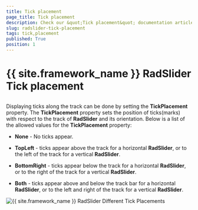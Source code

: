 ```yaml
---
title: Tick placement
page_title: Tick placement
description: Check our &quot;Tick placement&quot; documentation article for the RadSlider {{ site.framework_name }} control.
slug: radslider-tick-placement
tags: tick,placement
published: True
position: 1
---
```


# {{ site.framework_name }} RadSlider Tick placement



## 

Displaying ticks along the track can be done by setting the __TickPlacement__ property. The __TickPlacement__ property sets the position of ticks(marks) with respect to the track of __RadSlider__ and its orientation. Below is a list of the allowed values for the __TickPlacement__ property:

* __None__ - No ticks appear.

* __TopLeft__ - ticks appear above the track for a horizontal __RadSlider__, or to the left of the track for a vertical __RadSlider__.

* __BottomRight__ - ticks appear below the track for a horizontal __RadSlider__, or to the right of the track for a vertical __RadSlider__.

* __Both__ - ticks appear above and below the track bar for a horizontal __RadSlider__, or to the left and right of the track for a vertical __RadSlider__. 

![{{ site.framework_name }} RadSlider Different Tick Placements](images/radslider_features_tickplacement.png)
